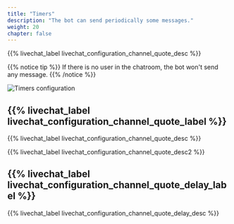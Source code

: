 ```yaml
---
title: "Timers"
description: "The bot can send periodically some messages."
weight: 20
chapter: false
---
```


{{% livechat_label livechat_configuration_channel_quote_desc %}}

{{% notice tip %}}
If there is no user in the chatroom, the bot won't send any message.
{{% /notice %}}

![Timers configuration](/peertube-plugin-livechat/images/bot_quotes.png?classes=shadow,border&height=200px)

## {{% livechat_label livechat_configuration_channel_quote_label %}}

{{% livechat_label livechat_configuration_channel_quote_desc %}}

{{% livechat_label livechat_configuration_channel_quote_desc2 %}}

## {{% livechat_label livechat_configuration_channel_quote_delay_label %}}

{{% livechat_label livechat_configuration_channel_quote_delay_desc %}}
